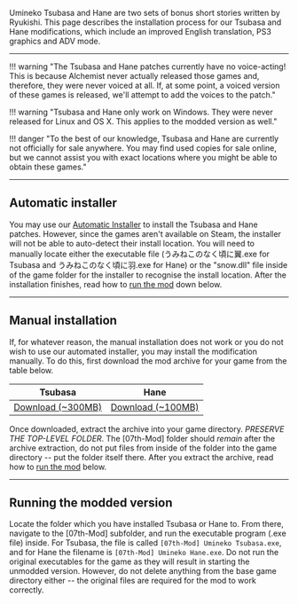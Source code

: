 Umineko Tsubasa and Hane are two sets of bonus short stories written by Ryukishi.
This page describes the installation process for our Tsubasa and Hane modifications,
which include an improved English translation, PS3 graphics and ADV mode.

---

!!! warning "The Tsubasa and Hane patches currently have no voice-acting! This is because Alchemist never actually released those games and, therefore, they were never voiced at all. If, at some point, a voiced version of these games is released, we'll attempt to add the voices to the patch."

!!! warning "Tsubasa and Hane only work on Windows. They were never released for Linux and OS X. This applies to the modded version as well."

!!! danger "To the best of our knowledge, Tsubasa and Hane are currently not officially for sale anywhere. You may find used copies for sale online, but we cannot assist you with exact locations where you might be able to obtain these games."

---

## Automatic installer

You may use our [Automatic Installer](Umineko-Part-3a-Cross-Platform-Installer.md) to install the Tsubasa and Hane patches.
However, since the games aren't available on Steam, the installer will not be able to auto-detect their install location.
You will need to manually locate either the executable file (うみねこのなく頃に翼.exe for Tsubasa and うみねこのなく頃に羽.exe for Hane)
or the "snow.dll" file inside of the game folder for the installer to recognise the install location.
After the installation finishes, read how to [run the mod](#running-the-modded-version) down below.

---

## Manual installation

If, for whatever reason, the manual installation does not work or you do not wish to use our automated installer, you may install the modification manually. To do this, first download the mod archive for your game from the table below.

|Tsubasa|Hane|
|-|-|
|[Download (~300MB)](https://07th-mod.com/Bern/Tsubasa/umineko-tsubasa-ons.zip)|[Download (~100MB)](https://07th-mod.com/Bern/Hane/umineko-hane-ons.zip)

Once downloaded, extract the archive into your game directory. *PRESERVE THE TOP-LEVEL FOLDER*. The \[07th-Mod\] folder should *remain* after the archive extraction, do not put files from inside of the folder into the game directory -- put the folder itself there.
After you extract the archive, read how to [run the mod](#running-the-modded-version) below.

---

## Running the modded version

Locate the folder which you have installed Tsubasa or Hane to. From there, navigate to the \[07th-Mod\] subfolder, and run the executable program (.exe file) inside. For Tsubasa, the file is called `[07th-Mod] Umineko Tsubasa.exe`, and for Hane the filename is `[07th-Mod] Umineko Hane.exe`. Do not run the original executables for the game as they will result in starting the unmodded version. However, do not delete anything from the base game directory either -- the original files are required for the mod to work correctly.
